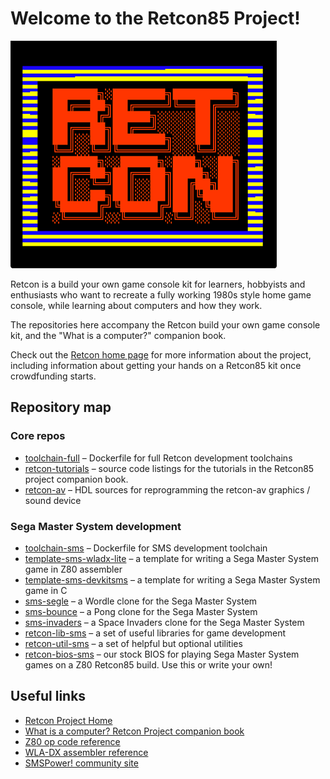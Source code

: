 # Welcome to the Retcon85 Project!

![Retcon Splash Screen](https://github.com/retcon85/.github/blob/main/bios_splash.png?raw=true)

Retcon is a build your own game console kit for learners, hobbyists and enthusiasts who want to recreate a fully working 1980s style home game console, while learning about computers and how they work.

The repositories here accompany the Retcon build your own game console kit, and the "What is a computer?" companion book.

Check out the [Retcon home page](https://www.undeveloper.com/retcon) for more information about the project, including information about getting your hands on a Retcon85 kit once crowdfunding starts.

## Repository map

### Core repos

- [toolchain-full](https://github.com/retcon85/toolchain-full) – Dockerfile for full Retcon development toolchains
- [retcon-tutorials](https://github.com/retcon85/retcon-tutorials) – source code listings for the tutorials in the Retcon85 project companion book.
- [retcon-av](https://github.com/retcon85/retcon-av) – HDL sources for reprogramming the retcon-av graphics / sound device

### Sega Master System development

- [toolchain-sms](https://github.com/retcon85/toolchain-sms) – Dockerfile for SMS development toolchain
- [template-sms-wladx-lite](https://github.com/retcon85/template-sms-wladx-lite) – a template for writing a Sega Master System game in Z80 assembler
- [template-sms-devkitsms](https://github.com/retcon85/template-sms-devkitsms) – a template for writing a Sega Master System game in C
- [sms-segle](https://github.com/retcon85/sms-segle) – a Wordle clone for the Sega Master System
- [sms-bounce](https://github.com/retcon85/sms-bounce) – a Pong clone for the Sega Master System
- [sms-invaders](https://github.com/retcon85/sms-invaders) – a Space Invaders clone for the Sega Master System
- [retcon-lib-sms](https://github.com/retcon85/retcon-lib) – a set of useful libraries for game development
- [retcon-util-sms](https://github.com/retcon85/retcon-util) – a set of helpful but optional utilities
- [retcon-bios-sms](https://github.com/retcon85/retcon-bios-sms) – our stock BIOS for playing Sega Master System games on a Z80 Retcon85 build. Use this or write your own!

## Useful links

- [Retcon Project Home](https://www.undeveloper.com/retcon)
- [What is a computer? Retcon Project companion book](https://www.undeveloper.com/retcon/retcon85-book)
- [Z80 op code reference](https://jnz.dk/z80/opref.html)
- [WLA-DX assembler reference](https://wla-dx.readthedocs.io/en/latest/index.html)
- [SMSPower! community site](https://www.smspower.org)
